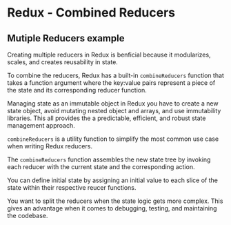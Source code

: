 # Redux - Combined Reducers

## Mutiple Reducers example

Creating multiple reducers in Redux is benficial because it modularizes, scales, and creates reusability in state. 

To combine the reducers, Redux has a built-in `combineReducers` function that takes a function argument where the key:value pairs represent a piece of the state and its corresponding reducer function.

Managing state as an immutable object in Redux you have to create a new state object, avoid mutating nested object and arrays, and use immutability libraries. This all provides the a predictable, efficient, and robust state management approach.

`combineReducers` is a utility function to simplify the most common use case when writing Redux reducers.

The `combineReducers` function assembles the new state tree by invoking each reducer with the current state and the corresponding action.

You can define initial state by assigning an initial value to each slice of the state within their respective reucer functions.

You want to split the reducers when the state logic gets more complex. This gives an advantage when it comes to debugging, testing, and maintaining the codebase.

